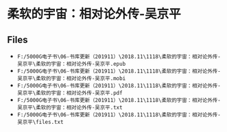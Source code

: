 # 柔软的宇宙：相对论外传-吴京平

## Files

- `F:/5000G电子书\06-书库更新（201911）\2018.11\1118\柔软的宇宙：相对论外传-吴京平\柔软的宇宙：相对论外传-吴京平.epub`
- `F:/5000G电子书\06-书库更新（201911）\2018.11\1118\柔软的宇宙：相对论外传-吴京平\柔软的宇宙：相对论外传-吴京平.mobi`
- `F:/5000G电子书\06-书库更新（201911）\2018.11\1118\柔软的宇宙：相对论外传-吴京平\柔软的宇宙：相对论外传-吴京平.pdf`
- `F:/5000G电子书\06-书库更新（201911）\2018.11\1118\柔软的宇宙：相对论外传-吴京平\柔软的宇宙：相对论外传-吴京平.txt`
- `F:/5000G电子书\06-书库更新（201911）\2018.11\1118\柔软的宇宙：相对论外传-吴京平\files.txt`
